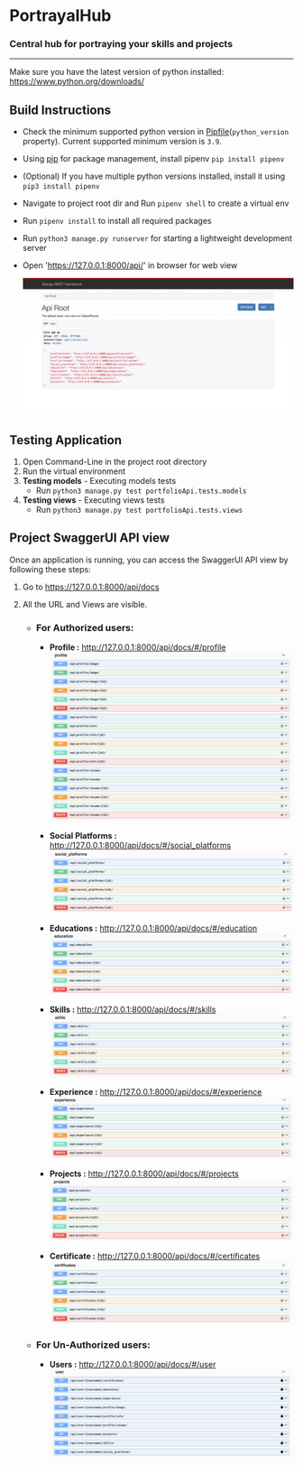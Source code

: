 # PortrayalHub

### Central hub for portraying your skills and projects

---

Make sure you have the latest version of python installed: https://www.python.org/downloads/

## Build Instructions

-   Check the minimum supported python version in [Pipfile](Pipfile)(`python_version` property). Current supported minimum version is `3.9`.
-   Using [pip](https://pypi.org/project/pipenv/) for package management, install pipenv `pip install pipenv`
-   (Optional) If you have multiple python versions installed, install it using `pip3 install pipenv`
-   Navigate to project root dir and Run `pipenv shell` to create a virtual env
-   Run `pipenv install` to install all required packages
-   Run `python3 manage.py runserver` for starting a lightweight development server
-   Open 'https://127.0.0.1:8000/api/' in browser for web view

    ![portrayalHub](/portrayalHub/medias/portrayalHub_API_dashboard.png)

## Testing Application

1. Open Command-Line in the project root directory
2. Run the virtual environment
3. **Testing models** - Executing models tests
    - Run `python3 manage.py test portfolioApi.tests.models`
4. **Testing views** - Executing views tests
    - Run `python3 manage.py test portfolioApi.tests.views`

## Project SwaggerUI API view

Once an application is running, you can access the SwaggerUI API view by following these steps:

1. Go to <https://127.0.0.1:8000/api/docs>
2. All the URL and Views are visible.

    - ### For Authorized users:

        - **Profile :** <http://127.0.0.1:8000/api/docs/#/profile>
          ![Profile swaggerUI](/portrayalHub/medias/profile_swaggerUI.png)

        - **Social Platforms :** <http://127.0.0.1:8000/api/docs/#/social_platforms>
          ![Social Platforms swaggerUI](/portrayalHub/medias/socialPlatforms_swaggerUI.png)

        - **Educations :** <http://127.0.0.1:8000/api/docs/#/education>
          ![Education swaggerUI](/portrayalHub/medias/education_swaggerUI.png)

        - **Skills :** <http://127.0.0.1:8000/api/docs/#/skills>
          ![Skills swaggerUI](/portrayalHub/medias/skills_swaggerUI.png)

        - **Experience :** <http://127.0.0.1:8000/api/docs/#/experience>
          ![Experience swaggerUI](/portrayalHub/medias/experience_swaggerUI.png)

        - **Projects :** <http://127.0.0.1:8000/api/docs/#/projects>
          ![Projects swaggerUI](/portrayalHub/medias/projects_swaggerUI.png)

        - **Certificate :** <http://127.0.0.1:8000/api/docs/#/certificates>
          ![Certificate swaggerUI](/portrayalHub/medias/certificate_swaggerUI.png)

    - ### For Un-Authorized users:

        - **Users :** <http://127.0.0.1:8000/api/docs/#/user>
          ![Users swaggerUI](/portrayalHub/medias/usets_swaggerUI.png)
